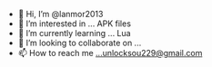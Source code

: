 - 👋 Hi, I’m @lanmor2013
- 👀 I’m interested in ... APK files
- 🌱 I’m currently learning ... Lua
- 💞️ I’m looking to collaborate on ...
- 📫 How to reach me ...unlocksou229@gmail.com

<!---
lanmor2013/lanmor2013 is a ✨ special ✨ repository because its `README.md` (this file) appears on your GitHub profile.
You can click the Preview link to take a look at your changes.
--->
